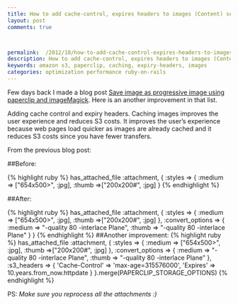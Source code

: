 ```yaml
---
title: How to add cache-control, expires headers to images (Content) served by S3
layout: post
comments: true



permalink:  /2012/10/how-to-add-cache-control-expires-headers-to-images-content-served-by-s3/
description: How to add cache-control, expires headers to images (Content) served by S3
keywords: amazon s3, paperclip, caching, expiry-headers, images
categories: optimization performance ruby-on-rails
---
```


Few days back I made a blog post [Save image as progressive image using paperclip and imageMagick][1]. Here is an another improvement in that list.

 [1]: http://www.codebeerstartups.com/save-image-as-progressive-image-using-paperclip-and-imagemagick/

Adding cache control and expiry headers. Caching images improves the user experience and reduces S3 costs. It improves the user’s experience because web pages load quicker as images are already cached and it reduces S3 costs since you have fewer transfers.

From the previous blog post:

##Before:

{% highlight ruby %}
has_attached_file :attachment, {
    :styles => {
      :medium => ["654x500>", :jpg],
      :thumb =>["200x200#", :jpg]
    }
{% endhighlight %}

##After:

{% highlight ruby %}
has_attached_file :attachment, {
    :styles => {
      :medium => ["654x500>", :jpg],
      :thumb =>["200x200#", :jpg]
    },
    :convert_options => {
      :medium => "-quality 80 -interlace Plane",
      :thumb => "-quality 80 -interlace Plane"
      }
    }
{% endhighlight %}
##Another improvement:
{% highlight ruby %}
has_attached_file :attachment, {
  :styles => {
    :medium => ["654x500>", :jpg],
    :thumb =>["200x200#", :jpg]
  },
  :convert_options => {
    :medium => "-quality 80 -interlace Plane",
    :thumb => "-quality 80 -interlace Plane"
  },
  :s3_headers => { 'Cache-Control' => 'max-age=315576000', 'Expires' => 10.years.from_now.httpdate }
  }.merge(PAPERCLIP_STORAGE_OPTIONS)
{% endhighlight %}

PS: <em>Make sure you reprocess all the attachments :)</em>
